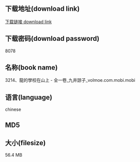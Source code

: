 ## 下载地址(download link)
[下载链接 download link](https://voluble-croquembouche-d321dc.netlify.app/?s=3214%E3%80%81%E9%BE%8D%E7%9A%84%E5%AD%B8%E6%A0%A1%E5%9C%A8%E5%B1%B1%E4%B8%8A+-+%E5%85%A8%E4%B8%80%E5%8D%B7_%E4%B9%9D%E4%BA%95%E8%AB%92%E5%AD%90_volmoe.com.mobi)

## 下载密码(download password)
8078

## 名称(book name)
3214、龍的學校在山上 - 全一卷_九井諒子_volmoe.com.mobi.mobi

## 语言(language)
chinese

## MD5


## 大小(filesize)
56.4 MB
